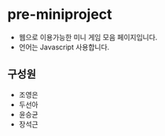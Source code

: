 # pre-miniproject

- 웹으로 이용가능한 미니 게임 모음 페이지입니다.
- 언어는 Javascript 사용합니다.

## 구성원

- 조영은
- 두선아
- 윤승균
- 장석근
